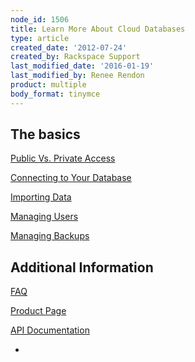 ```yaml
---
node_id: 1506
title: Learn More About Cloud Databases
type: article
created_date: '2012-07-24'
created_by: Rackspace Support
last_modified_date: '2016-01-19'
last_modified_by: Renee Rendon
product: multiple
body_format: tinymce
---
```


The basics
----------

[Public Vs. Private
Access](/how-to/public-and-private-access-for-cloud-databases)

[Connecting to Your
Database](/how-to/connect-to-a-cloud-databases-instance)

[Importing
Data](/how-to/importing-data-into-cloud-databases)

[Managing
Users](/how-to/managing-users-for-cloud-databases)

[Managing
Backups](/how-to/managing-backups-for-cloud-databases)

Additional Information
----------------------

[FAQ](/how-to/cloud-databases-faq)

[Product
Page](http://www.rackspace.com/cloud/cloud_hosting_products/databases/)

[API
Documentation](https://developer.rackspace.com/docs/cloud-databases/v1/developer-guide/)




-

